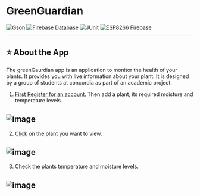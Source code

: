 # GreenGuardian
[![Gson](https://img.shields.io/badge/Gson-2.8.9-blue.svg)](https://search.maven.org/artifact/com.google.code.gson/gson/2.8.9/jar)
[![Firebase Database](https://img.shields.io/badge/Firebase%20Database-20.0.0-orange.svg)](https://firebase.google.com/docs/database)
[![JUnit](https://img.shields.io/badge/JUnit-4.13.2-green.svg)](https://junit.org/junit4/)
[![ESP8266 Firebase](https://img.shields.io/badge/ESP8266%20Firebase-Latest%20Version-yellow.svg)](https://github.com/mobizt/Firebase-ESP8266)

-----

## ⭐️ About the App
The greenGaurdian app is an application to monitor the health of your plants. It provides you with live information about your plant. 
It is designed by a group of students at concordia as part of an academic project. 
1. <u>First Register for an account.</u> Then add a plant, its required moisture and temperature levels. 
## ![image](https://github.com/m0Zahed/GreenGaurdian/assets/107864964/d99fb3a9-ecd6-4852-a59f-50654a9010e4)
2. <u>Click</u> on the plant you want to view.

## ![image](https://github.com/m0Zahed/GreenGaurdian/assets/107864964/adfc56cb-9141-4b8a-a6b0-4c28605f9b6a)
3. Check the plants temperature and moisture levels.
## ![image](https://github.com/m0Zahed/GreenGaurdian/assets/107864964/96f25682-6551-4d87-aca2-7259bacb5c86)


